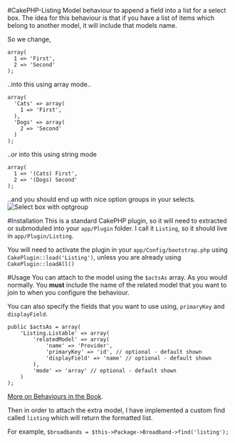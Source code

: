 #CakePHP-Listing
Model behaviour to append a field into a list for a select box. The idea for this behaviour is that if you have a list of items which belong to another model, it will include that models name.

So we change,  

```
array(
  1 => 'First',
  2 => 'Second'
);
```  
..into this using array mode..  

```
array(
  'Cats' => array(
    1 => 'First',
  ),
  'Dogs' => array(
    2 => 'Second'
  )
);
```  
..or into this using string mode  

```
array(
  1 => '(Cats) First',
  2 => '(Dogs) Second'
);
```

..and you should end up with nice option groups in your selects.
![Select box with optgroup](http://i.imgur.com/QP7BhMl.png)

#Installation
This is a standard CakePHP plugin, so it will need to extracted or submoduled into your `app/Plugin` folder. I call it `Listing`, so it should live in `app/Plugin/Listing`.

You will need to activate the plugin in your `app/Config/bootstrap.php` using `CakePlugin::load('Listing')`, unless you are already using `CakePlugin::loadAll()`

#Usage
You can attach to the model using the `$actsAs` array. As you would normally. You **must** include the name of the related model that you want to join to when you configure the behaviour.  

You can also specify the fields that you want to use using, `primaryKey` and `displayField`.  

```
public $actsAs = array(
    'Listing.Listable' => array(
        'relatedModel' => array(
            'name' => 'Provider',
            'primaryKey' => 'id', // optional - default shown
            'displayField' => 'name' // optional - default shown
        ),
        'mode' => 'array' // optional - default shown
    )
);
```

[More on Behaviours in the Book](http://book.cakephp.org/2.0/en/models/behaviors.html).

Then in order to attach the extra model, I have implemented a custom find called `listing` which will return the formatted list.  

For example,
`$broadbands = $this->Package->Broadband->find('listing');`